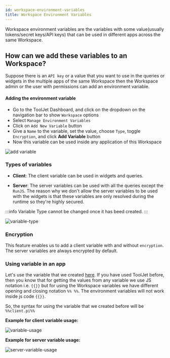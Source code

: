 ```yaml
---
id: workspace-environment-variables
title: Workspace Environment Variables
---
```


Workspace environment variables are the variables with some value(usually tokens/secret keys/API keys) that can be used in different apps across the same Workspace.

## How can we add these variables to an Workspace?

Suppose there is an `API key` or a value that you want to use in the queries or widgets in the multiple apps of the same Workspace then the Workspace admin or the user with permissions can add an environment variable.

#### Adding the environment variable
- Go to the ToolJet Dashboard, and click on the dropdown on the navigation bar to show `Workspace` options
- Select `Manage Environment Variables`
- Click on `Add New Variable` button
- Give a `Name` to the variable, set the value, choose `Type`, toggle `Encryption`, and click **Add Variable** button
- Now this variable can be used inside any application of this Workspace


<img className="screenshot-full" src="/img/tutorial/use-env-org-vars/add-variable.gif" alt="add variable" />


### Types of variables

- **Client**: The client variable can be used in widgets and queries.

- **Server**: The server variables can be used with all the queries except the `RunJS`. The reason why we don't allow the server variables to be used with the widgets is that these variables are only resolved during the runtime so they're highly secured.

:::info
Variable Type cannot be changed once it has beed created.
:::


<img className="screenshot-full" src="/img/tutorial/use-env-org-vars/variable-type.png" alt="variable-type" />

### Encryption

This feature enables us to add a client variable with and without `encryption`. The server variables are always encrypted by default.

### Using variable in an app

Let's use the variable that we created [here](Workspace-environment-variables#adding-the-environment-variable). If you have used ToolJet before, then you know that for getting the values from any variable we use JS notation i.e. `{{}}` but for using the Workspace variables we have different opening and closing notation `%% %%`. The environment variables will not work inside js code `{{}}`.

So, the syntax for using the variable that we created before will be `%%client.pi%%`

**Example for client variable usage:**


<img className="screenshot-full" src="/img/tutorial/use-env-org-vars/variable-usage.png" alt="variable-usage" />


**Example for server variable usage:**

<img className="screenshot-full" src="/img/tutorial/use-env-org-vars/server-variable-usage.png"  alt="server-variable-usage" />

